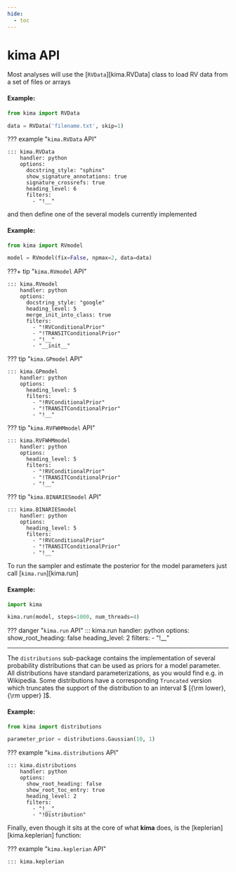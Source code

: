 ```yaml
---
hide:
  - toc
---
```


# kima API

Most analyses will use the [`RVData`][kima.RVData] class to load RV data
from a set of files or arrays

#### Example:
```py
from kima import RVData

data = RVData('filename.txt', skip=1)
```

??? example "`kima.RVData` API"

    ::: kima.RVData
        handler: python
        options:
          docstring_style: "sphinx"
          show_signature_annotations: true
          signature_crossrefs: true
          heading_level: 6
          filters:
            - "!__"


and then define one of the several models currently implemented

#### Example:
```py
from kima import RVmodel

model = RVmodel(fix=False, npmax=2, data=data)
```

???+ tip "`kima.RVmodel` API"

    ::: kima.RVmodel
        handler: python
        options:
          docstring_style: "google"
          heading_level: 5
          merge_init_into_class: true
          filters:
            - "!RVConditionalPrior"
            - "!TRANSITConditionalPrior"
            - "!__"
            - "__init__"


??? tip "`kima.GPmodel` API"

    ::: kima.GPmodel
        handler: python
        options:
          heading_level: 5
          filters:
            - "!RVConditionalPrior"
            - "!TRANSITConditionalPrior"
            - "!__"


??? tip "`kima.RVFWHMmodel` API"

    ::: kima.RVFWHMmodel
        handler: python
        options:
          heading_level: 5
          filters:
            - "!RVConditionalPrior"
            - "!TRANSITConditionalPrior"
            - "!__"


??? tip "`kima.BINARIESmodel` API"

    ::: kima.BINARIESmodel
        handler: python
        options:
          heading_level: 5
          filters:
            - "!RVConditionalPrior"
            - "!TRANSITConditionalPrior"
            - "!__"



To run the sampler and estimate the posterior for the model parameters just call [`kima.run`][kima.run]

#### Example:
```py
import kima

kima.run(model, steps=1000, num_threads=4)
```

??? danger "`kima.run` API"
    ::: kima.run
        handler: python
        options:
          show_root_heading: false
          heading_level: 2
          filters:
            - "!__"



--- 

The `distributions` sub-package contains the implementation of several probability distributions 
that can be used as priors for a model parameter. All distributions have standard parameterizations, 
as you would find e.g. in Wikipedia. Some distributions have a corresponding 
`Truncated` version which truncates the support of the distribution to an
interval $ \[{\rm lower}, {\rm upper} \]$.

#### Example:
```py
from kima import distributions

parameter_prior = distributions.Gaussian(10, 1)
```

??? example "`kima.distributions` API"

    ::: kima.distributions
        handler: python
        options:
          show_root_heading: false
          show_root_toc_entry: true
          heading_level: 2
          filters:
            - "!__"
            - "!Distribution"


Finally, even though it sits at the core of what **kima** does, is the [keplerian][kima.keplerian] function:


??? example "`kima.keplerian` API"
    
    ::: kima.keplerian